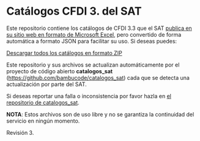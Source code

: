 # Catálogos CFDI 3. del SAT

Este repositorio contiene los catálogos de CFDI 3.3 que el SAT [publica en su
sitio web en formato de Microsoft Excel](http://omawww.sat.gob.mx/tramitesyservicios/Paginas/anexo_20_version3-3.htm), pero convertido de forma automática a formato JSON para facilitar su uso. Si deseas puedes:

[Descargar todos los catálogos en formato ZIP](https://github.com/bambucode/catalogos_sat_JSON/archive/refs/heads/cfdi-3.3.zip)

Este repositorio y sus archivos se actualizan automáticamente por el proyecto
de código abierto **catalogos_sat** (https://github.com/bambucode/catalogos_sat) 
cada que se detecta una actualización por parte del SAT.

Si deseas reportar una falla o inconsistencia por favor hazla en [el repositorio de catalogos_sat](https://github.com/bambucode/catalogos_sat/issues).

**NOTA**: Estos archivos son de uso libre y no se garantiza la continuidad del servicio
en ningún momento.

Revisión 3.
